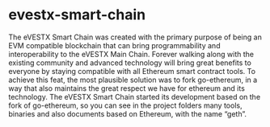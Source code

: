 # evestx-smart-chain
The eVESTX Smart Chain was created with the primary purpose of being an EVM compatible blockchain that can bring programmability and interoperability to the eVESTX Main Chain. Forever walking along with the existing community and advanced technology will bring great benefits to everyone by staying compatible with all Ethereum smart contract tools. To achieve this feat, the most plausible solution was to fork go-ethereum, in a way that also maintains the great respect we have for ethereum and its technology.  The eVESTX Smart Chain started its development based on the fork of go-ethereum, so you can see in the project folders many tools, binaries and also documents based on Ethereum, with the name “geth”.
